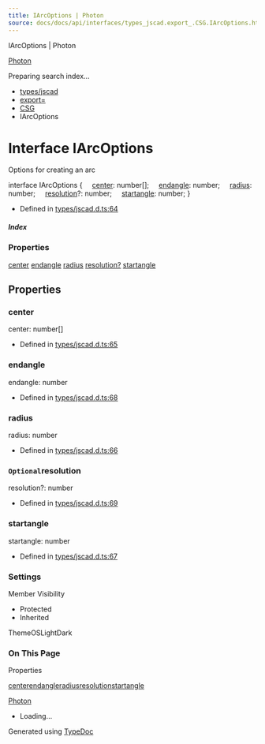 ```yaml
---
title: IArcOptions | Photon
source: docs/docs/api/interfaces/types_jscad.export_.CSG.IArcOptions.html
---
```


IArcOptions | Photon

[Photon](../index.html)




Preparing search index...

* [types/jscad](../modules/types_jscad.html)
* [export=](../modules/types_jscad.export_.html)
* [CSG](../modules/types_jscad.export_.CSG.html)
* IArcOptions

# Interface IArcOptions

Options for creating an arc

interface IArcOptions {
    [center](#center): number[];
    [endangle](#endangle): number;
    [radius](#radius): number;
    [resolution](#resolution)?: number;
    [startangle](#startangle): number;
}

* Defined in [types/jscad.d.ts:64](https://github.com/mwhite454/photon/blob/main/packages/photon/src/types/jscad.d.ts#L64)

##### Index

### Properties

[center](#center)
[endangle](#endangle)
[radius](#radius)
[resolution?](#resolution)
[startangle](#startangle)

## Properties

### center

center: number[]

* Defined in [types/jscad.d.ts:65](https://github.com/mwhite454/photon/blob/main/packages/photon/src/types/jscad.d.ts#L65)

### endangle

endangle: number

* Defined in [types/jscad.d.ts:68](https://github.com/mwhite454/photon/blob/main/packages/photon/src/types/jscad.d.ts#L68)

### radius

radius: number

* Defined in [types/jscad.d.ts:66](https://github.com/mwhite454/photon/blob/main/packages/photon/src/types/jscad.d.ts#L66)

### `Optional`resolution

resolution?: number

* Defined in [types/jscad.d.ts:69](https://github.com/mwhite454/photon/blob/main/packages/photon/src/types/jscad.d.ts#L69)

### startangle

startangle: number

* Defined in [types/jscad.d.ts:67](https://github.com/mwhite454/photon/blob/main/packages/photon/src/types/jscad.d.ts#L67)

### Settings

Member Visibility

* Protected
* Inherited

ThemeOSLightDark

### On This Page

Properties

[center](#center)[endangle](#endangle)[radius](#radius)[resolution](#resolution)[startangle](#startangle)

[Photon](../index.html)

* Loading...

Generated using [TypeDoc](https://typedoc.org/)
